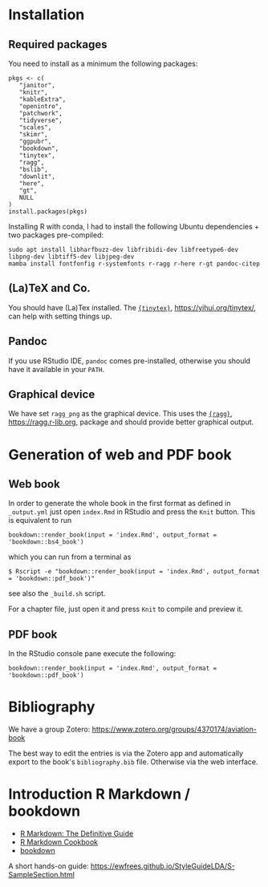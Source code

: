 # Installation

## Required packages

You need to install as a minimum the following packages:

```
pkgs <- c(
   "janitor",
   "knitr",
   "kableExtra",
   "openintro",
   "patchwork",
   "tidyverse",
   "scales",
   "skimr",
   "ggpubr",
   "bookdown",
   "tinytex",
   "ragg",
   "bslib",
   "downlit",
   "here",
   "gt",
   NULL
)
install.packages(pkgs)
```

Installing R with conda, I had to install the following Ubuntu dependencies + two packages pre-compiled:

```
sudo apt install libharfbuzz-dev libfribidi-dev libfreetype6-dev libpng-dev libtiff5-dev libjpeg-dev
mamba install fontfonfig r-systemfonts r-ragg r-here r-gt pandoc-citep
```

## (La)TeX and Co.

You should have (La)Tex installed.
The [`{tinytex}`](https://yihui.org/tinytex/), https://yihui.org/tinytex/, can help with
setting things up.

## Pandoc

If you use RStudio IDE, `pandoc` comes pre-installed, otherwise you should have
it available in your `PATH`.

## Graphical device

We have set `ragg_png` as the graphical device. This uses the
[`{ragg}`](https://ragg.r-lib.org), https://ragg.r-lib.org, package and should
provide better graphical output.

# Generation of web and PDF book

## Web book

In order to generate the whole book in the first format as defined in `_output.yml`
just open `index.Rmd` in RStudio and press the `Knit` button.
This is equivalent to run

```
bookdown::render_book(input = 'index.Rmd', output_format = 'bookdown::bs4_book')
```

which you can run from a terminal as

```
$ Rscript -e "bookdown::render_book(input = 'index.Rmd', output_format = 'bookdown::pdf_book')"
```

see also the `_build.sh` script.

For a chapter file, just open it and press `Knit` to compile and preview it.

## PDF book

In the RStudio console pane execute the following:

```
bookdown::render_book(input = 'index.Rmd', output_format = 'bookdown::pdf_book')
```

# Bibliography

We have a group Zotero: https://www.zotero.org/groups/4370174/aviation-book

The best way to edit the entries is via the Zotero app and automatically export
to the book's `bibliography.bib` file.
Otherwise via the web interface.



# Introduction R Markdown / bookdown

- [R Markdown: The Definitive Guide](https://bookdown.org/yihui/rmarkdown/)
- [R Markdown Cookbook](https://bookdown.org/yihui/rmarkdown-cookbook/)
- [bookdown](https://bookdown.org/yihui/bookdown/)

A short hands-on guide: https://ewfrees.github.io/StyleGuideLDA/S-SampleSection.html
